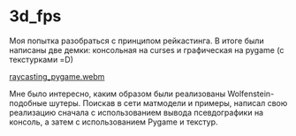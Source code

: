 # 3d_fps
Моя попытка разобраться с принципом рейкастинга. В итоге были написаны две демки: консольная на curses и графическая на pygame (с текстурками =D)

[raycasting_pygame.webm](https://user-images.githubusercontent.com/11722336/178159467-9e23127d-eab5-4711-b1dc-079d6cf6f722.webm)


Мне было интересно, каким образом были реализованы Wolfenstein-подобные шутеры. Поискав в сети матмодели и примеры, написал свою реализацию сначала с использованием вывода псевдографики на консоль, а затем с использованием Pygame и текстур.
